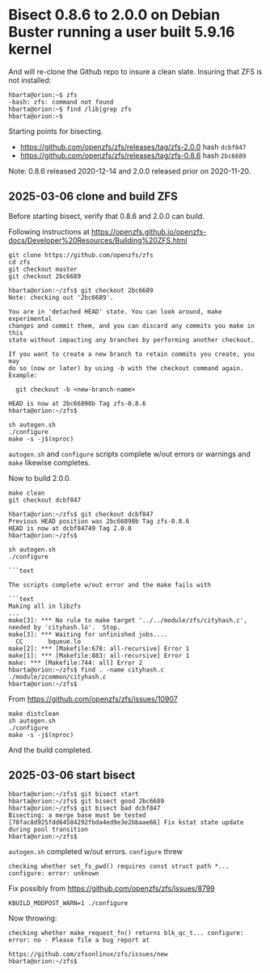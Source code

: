 # Bisect 0.8.6 to 2.0.0 on Debian Buster running a user built 5.9.16 kernel

And will re-clone the Github repo to insure a clean slate. Insuring that ZFS is not installed:

```text
hbarta@orion:~$ zfs
-bash: zfs: command not found
hbarta@orion:~$ find /lib|grep zfs
hbarta@orion:~$ 
```

Starting points for bisecting.

* <https://github.com/openzfs/zfs/releases/tag/zfs-2.0.0> hash `dcbf847`
* <https://github.com/openzfs/zfs/releases/tag/zfs-0.8.6> hash `2bc6689`

Note: 0.8.6 released 2020-12-14 and 2.0.0 released prior on 2020-11-20.

## 2025-03-06 clone and build ZFS

Before starting bisect, verify that 0.8.6 and 2.0.0 can build.

Following instructions at <https://openzfs.github.io/openzfs-docs/Developer%20Resources/Building%20ZFS.html>

```text
git clone https://github.com/openzfs/zfs
cd zfs
git checkout master
git checkout 2bc6689
```

```text
hbarta@orion:~/zfs$ git checkout 2bc6689
Note: checking out '2bc6689'.

You are in 'detached HEAD' state. You can look around, make experimental
changes and commit them, and you can discard any commits you make in this
state without impacting any branches by performing another checkout.

If you want to create a new branch to retain commits you create, you may
do so (now or later) by using -b with the checkout command again. Example:

  git checkout -b <new-branch-name>

HEAD is now at 2bc66898b Tag zfs-0.8.6
hbarta@orion:~/zfs$ 
```

```text
sh autogen.sh
./configure
make -s -j$(nproc)
```

`autogen.sh` and `configure` scripts complete w/out errors or warnings and `make` likewise completes. 

Now to build 2.0.0.

```text
make clean
git checkout dcbf847
```

```text
hbarta@orion:~/zfs$ git checkout dcbf847
Previous HEAD position was 2bc66898b Tag zfs-0.8.6
HEAD is now at dcbf84749 Tag 2.0.0
hbarta@orion:~/zfs$ 
```

```text
sh autogen.sh
./configure

```text

The scripts complete w/out error and the make fails with

```text
Making all in libzfs
...
make[3]: *** No rule to make target '../../module/zfs/cityhash.c', needed by 'cityhash.lo'.  Stop.
make[3]: *** Waiting for unfinished jobs....
  CC       bqueue.lo
make[2]: *** [Makefile:678: all-recursive] Error 1
make[1]: *** [Makefile:883: all-recursive] Error 1
make: *** [Makefile:744: all] Error 2
hbarta@orion:~/zfs$ find . -name cityhash.c
./module/zcommon/cityhash.c
hbarta@orion:~/zfs$ 
```

From <https://github.com/openzfs/zfs/issues/10907>

```text
make distclean
sh autogen.sh
./configure
make -s -j$(nproc)
```

And the build completed.

## 2025-03-06 start bisect

```text
hbarta@orion:~/zfs$ git bisect start
hbarta@orion:~/zfs$ git bisect good 2bc6689
hbarta@orion:~/zfs$ git bisect bad dcbf847
Bisecting: a merge base must be tested
[78fac8d925fdd64584292fbda4ed9e3e2bbaae66] Fix kstat state update during pool transition
hbarta@orion:~/zfs$
```

`autogen.sh` completed w/out errors. `configure` threw

```text
checking whether set_fs_pwd() requires const struct path *... configure: error: unknown
```

Fix possibly from <https://github.com/openzfs/zfs/issues/8799>

```text
KBUILD_MODPOST_WARN=1 ./configure
```

Now throwing:

```text
checking whether make_request_fn() returns blk_qc_t... configure: error: no - Please file a bug report at
                                    https://github.com/zfsonlinux/zfs/issues/new
hbarta@orion:~/zfs$
```

